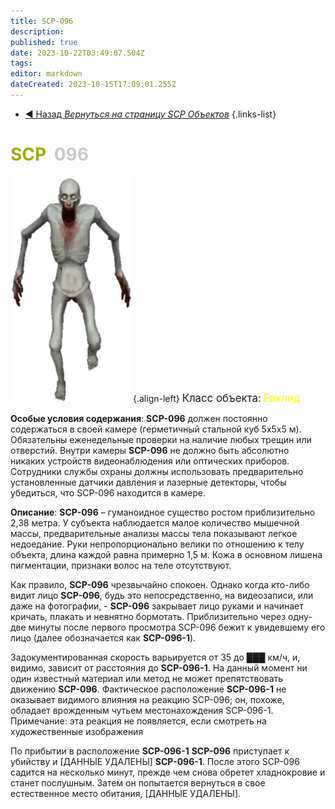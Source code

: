 ```yaml
---
title: SCP-096
description: 
published: true
date: 2023-10-22T03:49:07.504Z
tags: 
editor: markdown
dateCreated: 2023-10-15T17:09:01.255Z
---
```


- [:arrow_backward: Назад *Вернуться на страницу SCP Объектов*](/ru/game/scps)
{.links-list}
# <font color="#a0ab00">SCP</font><font color="white">-</font><font color="#c8cbc5">096</font>
![white_guy.png](/images/roles/white_guy.png){.align-left} <big>Класс объекта:</big> <font color="#fefe00"><big>Евклид</big></font>

**Особые условия содержания**: **SCP-096** должен постоянно содержаться в своей камере (герметичный стальной куб 5х5х5 м). Обязательны еженедельные проверки на наличие любых трещин или отверстий. Внутри камеры **SCP-096** не должно быть абсолютно никаких устройств видеонаблюдения или оптических приборов. Сотрудники службы охраны должны использовать предварительно установленные датчики давления и лазерные детекторы, чтобы убедиться, что SCP-096 находится в камере.

**Описание**: **SCP-096** – гуманоидное существо ростом приблизительно 2,38 метра. У субъекта наблюдается малое количество мышечной массы, предварительные анализы массы тела показывают легкое недоедание. Руки непропорционально велики по отношению к телу объекта, длина каждой равна примерно 1,5 м. Кожа в основном лишена пигментации, признаки волос на теле отсутствуют.

Как правило, **SCP-096** чрезвычайно спокоен. Однако когда кто-либо видит лицо **SCP-096**, будь это непосредственно, на видеозаписи, или даже на фотографии, - **SCP-096** закрывает лицо руками и начинает кричать, плакать и невнятно бормотать. Приблизительно через одну-две минуты после первого просмотра SCP-096 бежит к увидевшему его лицо (далее обозначается как **SCP-096-1**).

Задокументированная скорость варьируется от 35 до ███ км/ч, и, видимо, зависит от расстояния до **SCP-096-1**. На данный момент ни один известный материал или метод не может препятствовать движению **SCP-096**. Фактическое расположение **SCP-096-1** не оказывает видимого влияния на реакцию SCP-096; он, похоже, обладает врожденным чутьем местонахождения SCP-096-1. Примечание: эта реакция не появляется, если смотреть на художественные изображения

По прибытии в расположение **SCP-096-1** **SCP-096** приступает к убийству и [ДАННЫЕ УДАЛЕНЫ] **SCP-096-1**. После этого SCP-096 садится на несколько минут, прежде чем снова обретет хладнокровие и станет послушным. Затем он попытается вернуться в свое естественное место обитания, [ДАННЫЕ УДАЛЕНЫ].